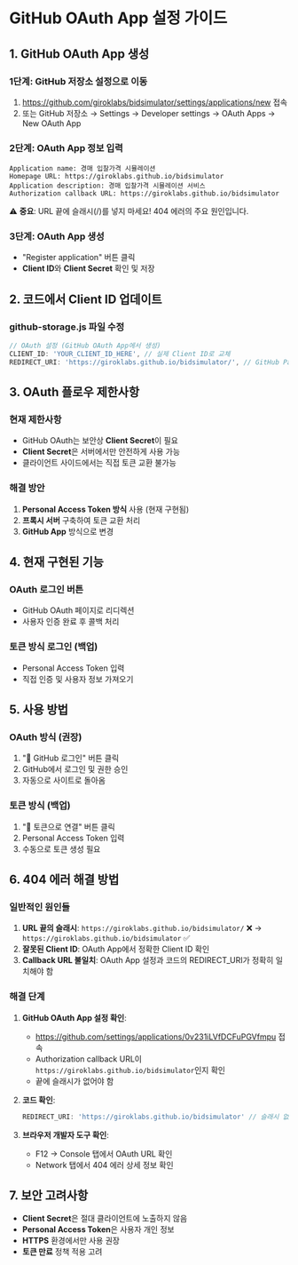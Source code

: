 # GitHub OAuth App 설정 가이드

## 1. GitHub OAuth App 생성

### 1단계: GitHub 저장소 설정으로 이동
1. https://github.com/giroklabs/bidsimulator/settings/applications/new 접속
2. 또는 GitHub 저장소 → Settings → Developer settings → OAuth Apps → New OAuth App

### 2단계: OAuth App 정보 입력
```
Application name: 경매 입찰가격 시뮬레이션
Homepage URL: https://giroklabs.github.io/bidsimulator
Application description: 경매 입찰가격 시뮬레이션 서비스
Authorization callback URL: https://giroklabs.github.io/bidsimulator
```

⚠️ **중요**: URL 끝에 슬래시(/)를 넣지 마세요! 404 에러의 주요 원인입니다.

### 3단계: OAuth App 생성
- "Register application" 버튼 클릭
- **Client ID**와 **Client Secret** 확인 및 저장

## 2. 코드에서 Client ID 업데이트

### github-storage.js 파일 수정
```javascript
// OAuth 설정 (GitHub OAuth App에서 생성)
CLIENT_ID: 'YOUR_CLIENT_ID_HERE', // 실제 Client ID로 교체
REDIRECT_URI: 'https://giroklabs.github.io/bidsimulator/', // GitHub Pages URL
```

## 3. OAuth 플로우 제한사항

### 현재 제한사항
- GitHub OAuth는 보안상 **Client Secret**이 필요
- **Client Secret**은 서버에서만 안전하게 사용 가능
- 클라이언트 사이드에서는 직접 토큰 교환 불가능

### 해결 방안
1. **Personal Access Token 방식** 사용 (현재 구현됨)
2. **프록시 서버** 구축하여 토큰 교환 처리
3. **GitHub App** 방식으로 변경

## 4. 현재 구현된 기능

### OAuth 로그인 버튼
- GitHub OAuth 페이지로 리디렉션
- 사용자 인증 완료 후 콜백 처리

### 토큰 방식 로그인 (백업)
- Personal Access Token 입력
- 직접 인증 및 사용자 정보 가져오기

## 5. 사용 방법

### OAuth 방식 (권장)
1. "🔗 GitHub 로그인" 버튼 클릭
2. GitHub에서 로그인 및 권한 승인
3. 자동으로 사이트로 돌아옴

### 토큰 방식 (백업)
1. "🔑 토큰으로 연결" 버튼 클릭
2. Personal Access Token 입력
3. 수동으로 토큰 생성 필요

## 6. 404 에러 해결 방법

### 일반적인 원인들
1. **URL 끝의 슬래시**: `https://giroklabs.github.io/bidsimulator/` ❌ → `https://giroklabs.github.io/bidsimulator` ✅
2. **잘못된 Client ID**: OAuth App에서 정확한 Client ID 확인
3. **Callback URL 불일치**: OAuth App 설정과 코드의 REDIRECT_URI가 정확히 일치해야 함

### 해결 단계
1. **GitHub OAuth App 설정 확인**:
   - https://github.com/settings/applications/0v231iLVfDCFuPGVfmpu 접속
   - Authorization callback URL이 `https://giroklabs.github.io/bidsimulator`인지 확인
   - 끝에 슬래시가 없어야 함

2. **코드 확인**:
   ```javascript
   REDIRECT_URI: 'https://giroklabs.github.io/bidsimulator' // 슬래시 없음
   ```

3. **브라우저 개발자 도구 확인**:
   - F12 → Console 탭에서 OAuth URL 확인
   - Network 탭에서 404 에러 상세 정보 확인

## 7. 보안 고려사항

- **Client Secret**은 절대 클라이언트에 노출하지 않음
- **Personal Access Token**은 사용자 개인 정보
- **HTTPS** 환경에서만 사용 권장
- **토큰 만료** 정책 적용 고려
